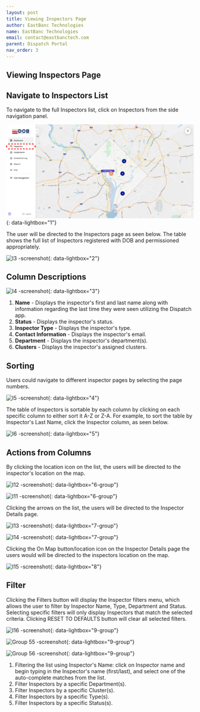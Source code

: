 ```yaml
---
layout: post
title: Viewing Inspectors Page 
author: EastBanc Technologies
name: EastBanc Technologies
email: contact@eastbanctech.com
parent: Dispatch Portal
nav_order: 3
---
```


<section id="viewing-inspectors-page" markdown="1">

# Viewing Inspectors Page

<section id="navigate-to-inspectors-list" markdown="1">

## Navigate to Inspectors List

To navigate to the full Inspectors list, click on Inspectors from the side navigation panel.

![I1 -screenshot](../images/dispatch-portal/dp-inspectors-page/nav-to-inspectors-list.png){: data-lightbox="1"}

The user will be directed to the Inspectors page as seen below. The table shows the full list of Inspectors registered with DOB and permissioned appropriately.

![I3 -screenshot](../images/dispatch-portal/dp-inspectors-page/inspectors-list.png){: data-lightbox="2"}
</section>

<section id="column-descriptions" markdown="1">

## Column Descriptions

![I4 -screenshot](../images/dispatch-portal/dp-inspectors-page/column-descriptions.png){: data-lightbox="3"}

1. **Name** - Displays the inspector's first and last name along with information regarding the last time they were seen utilizing the Dispatch app.
2. **Status** - Displays the inspector's status.
3. **Inspector Type** - Displays the inspector's type.
4. **Contact Information** - Displays the inspector's email.
5. **Department** - Displays the inspector's department(s).
6. **Clusters** - Displays the inspector's assigned clusters.
</section>

<section id="sorting" markdown="1">

## Sorting

Users could navigate to different inspector pages by selecting the page numbers.

![I5 -screenshot](../images/dispatch-portal/dp-inspectors-page/sorting.png){: data-lightbox="4"}

The table of Inspectors is sortable by each column by clicking on each specific column to either sort it A-Z or Z-A. For example, to sort the table by Inspector's Last Name, click the Inspector column, as seen below.

![I6 -screenshot](../images/dispatch-portal/dp-inspectors-page/sorting1.png){: data-lightbox="5"}

</section>

<section id="actions-from-columns" markdown="1">

## Actions from Columns

By clicking the location icon on the list, the users will be directed to the inspector's location on the map.

![I12 -screenshot](../images/dispatch-portal/dp-inspectors-page/actions-from-columns.png){: data-lightbox="6-group"}

![I11 -screenshot](../images/dispatch-portal/dp-inspectors-page/actions-from-columns1.png){: data-lightbox="6-group"}

Clicking the arrows on the list, the users will be directed to the Inspector Details page.

![I13 -screenshot](../images/dispatch-portal/dp-inspectors-page/actions-from-columns2.png){: data-lightbox="7-group"}

![I14 -screenshot](../images/dispatch-portal/dp-inspectors-page/actions-from-columns3.png){: data-lightbox="7-group"}

Clicking the On Map button/location icon on the Inspector Details page the users would will be directed to the inspectors location on the map.

![I15 -screenshot](../images/dispatch-portal/dp-inspectors-page/actions-from-columns4.png){: data-lightbox="8"}

</section>

<section id="filter" markdown="1">

## Filter 

Clicking the Filters button will display the Inspector filters menu, which allows the user to filter by Inspector Name, Type, Department and Status. Selecting specific filters will only display Inspectors that match the selected criteria. Clicking RESET TO DEFAULTS button will clear all selected filters.

![I16 -screenshot](../images/dispatch-portal/dp-inspectors-page/filters.png){: data-lightbox="9-group"}

![Group 55 -screenshot](../images/dispatch-portal/dp-inspectors-page/filters1.png){: data-lightbox="9-group"}

![Group 56 -screenshot](../images/dispatch-portal/dp-inspectors-page/expanded-filter.png){: data-lightbox="9-group"}

1. Filtering the list using Inspector's Name: click on Inspector name and begin typing in the Inspector's name (first/last), and select one of the auto-complete matches from the list.
2. Filter Inspectors by a specific Department(s).
3. Filter Inspectors by a specific Cluster(s).
4. Filter Inspectors by a specific Type(s).
5. Filter Inspectors by a specific Status(s).

</section>
</section>
